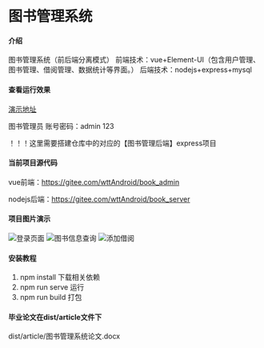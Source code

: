 # 图书管理系统

#### 介绍

图书管理系统（前后端分离模式）
前端技术：vue+Element-UI（包含用户管理、图书管理、借阅管理、数据统计等界面。）
后端技术：nodejs+express+mysql

#### 查看运行效果

[演示地址](http://123.56.144.92:8882)

图书管理员 账号密码：admin 123

！！！这里需要搭建仓库中的对应的【图书管理后端】express项目

#### 当前项目源代码
vue前端：https://gitee.com/wttAndroid/book_admin

nodejs后端：https://gitee.com/wttAndroid/book_server


#### 项目图片演示

![登录页面](https://gitee.com/wttAndroid/book_admin/blob/master/src/assets/登录页面.png)
![图书信息查询](https://gitee.com/wttAndroid/book_admin/blob/master/src/assets/图书信息查询.png)
![添加借阅](https://gitee.com/wttAndroid/book_admin/blob/master/src/assets/添加借阅.png)

#### 安装教程

1. npm install 下载相关依赖
2. npm run serve 运行
3. npm run build 打包

####  毕业论文在dist/article文件下

dist/article/图书管理系统论文.docx